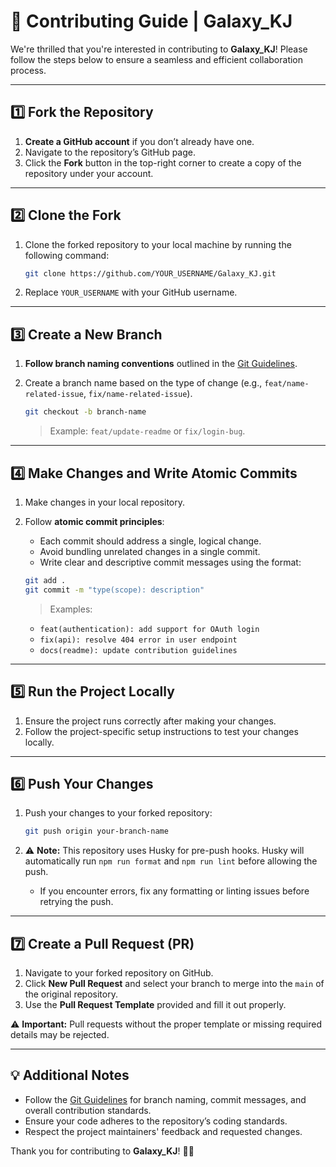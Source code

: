 # 🌟 Contributing Guide | Galaxy_KJ

We're thrilled that you're interested in contributing to **Galaxy_KJ**! Please follow the steps below to ensure a seamless and efficient collaboration process.

---

## 1️⃣ Fork the Repository

1. **Create a GitHub account** if you don’t already have one.
2. Navigate to the repository’s GitHub page.
3. Click the **Fork** button in the top-right corner to create a copy of the repository under your account.

---

## 2️⃣ Clone the Fork

1. Clone the forked repository to your local machine by running the following command:

   ```bash
   git clone https://github.com/YOUR_USERNAME/Galaxy_KJ.git
   ```

2. Replace `YOUR_USERNAME` with your GitHub username.

---

## 3️⃣ Create a New Branch

1. **Follow branch naming conventions** outlined in the [Git Guidelines](https://github.com/Galaxy-KJ/Landing/blob/main/GIT_GUIDELINE.md).
2. Create a branch name based on the type of change (e.g., `feat/name-related-issue`, `fix/name-related-issue`).

   ```bash
   git checkout -b branch-name
   ```

   > Example: `feat/update-readme` or `fix/login-bug`.

---

## 4️⃣ Make Changes and Write Atomic Commits

1. Make changes in your local repository.
2. Follow **atomic commit principles**:
   - Each commit should address a single, logical change.
   - Avoid bundling unrelated changes in a single commit.
   - Write clear and descriptive commit messages using the format:

   ```bash
   git add .
   git commit -m "type(scope): description"
   ```

   > Examples:
   - `feat(authentication): add support for OAuth login`
   - `fix(api): resolve 404 error in user endpoint`
   - `docs(readme): update contribution guidelines`

---

## 5️⃣ Run the Project Locally

1. Ensure the project runs correctly after making your changes.
2. Follow the project-specific setup instructions to test your changes locally.

---

## 6️⃣ Push Your Changes

1. Push your changes to your forked repository:

   ```bash
   git push origin your-branch-name
   ```

2. ⚠️ **Note:** This repository uses Husky for pre-push hooks. Husky will automatically run `npm run format` and `npm run lint` before allowing the push.
   - If you encounter errors, fix any formatting or linting issues before retrying the push.

---

## 7️⃣ Create a Pull Request (PR)

1. Navigate to your forked repository on GitHub.
2. Click **New Pull Request** and select your branch to merge into the `main` of the original repository.
3. Use the **Pull Request Template** provided and fill it out properly.

⚠️ **Important:** Pull requests without the proper template or missing required details may be rejected.

---

## 💡 Additional Notes

- Follow the [Git Guidelines](https://github.com/Galaxy-KJ/Landing/blob/main/GIT_GUIDELINE.md) for branch naming, commit messages, and overall contribution standards.
- Ensure your code adheres to the repository’s coding standards.
- Respect the project maintainers' feedback and requested changes.

Thank you for contributing to **Galaxy_KJ**! 🚀✨
